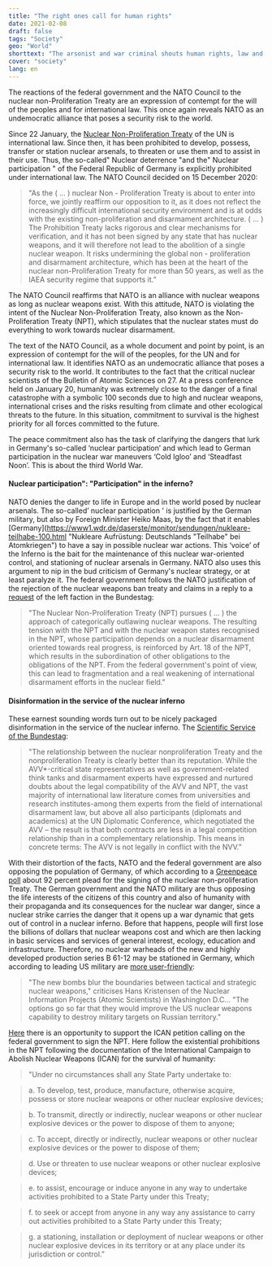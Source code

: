 ```yaml
---
title: "The right ones call for human rights"
date: 2021-02-08
draft: false
tags: "Society"
geo: "World"
shorttext: "The arsonist and war criminal shouts human rights, law and order. Something that Germany itself disregards."
cover: "society"
lang: en
---
```


The reactions of the federal government and the NATO Council to the nuclear non-Proliferation Treaty are an expression of contempt for the will of the peoples and for international law. This once again reveals NATO as an undemocratic alliance that poses a security risk to the world.

Since 22 January, the [Nuclear Non-Proliferation Treaty](/static/downloads/A_CONF.229_2017_8_E.pdf "Treaty on the Prohibition of Nuclear Weapons") of the UN is international law. Since then, it has been prohibited to develop, possess, transfer or station nuclear arsenals, to threaten or use them and to assist in their use. Thus, the so-called" Nuclear deterrence "and the" Nuclear participation " of the Federal Republic of Germany is explicitly prohibited under international law. The NATO Council decided on 15 December 2020:

> "As the ( ... ) nuclear Non - Proliferation Treaty is about to enter into force, we jointly reaffirm our opposition to it, as it does not reflect the increasingly difficult international security environment and is at odds with the existing non-proliferation and disarmament architecture. ( ... ) The Prohibition Treaty lacks rigorous and clear mechanisms for verification, and it has not been signed by any state that has nuclear weapons, and it will therefore not lead to the abolition of a single nuclear weapon. It risks undermining the global non - proliferation and disarmament architecture, which has been at the heart of the nuclear non-Proliferation Treaty for more than 50 years, as well as the IAEA security regime that supports it.”

The NATO Council reaffirms that NATO is an alliance with nuclear weapons as long as nuclear weapons exist. With this attitude, NATO is violating the intent of the Nuclear Non-Proliferation Treaty, also known as the Non-Proliferation Treaty (NPT), which stipulates that the nuclear states must do everything to work towards nuclear disarmament.

The text of the NATO Council, as a whole document and point by point, is an expression of contempt for the will of the peoples, for the UN and for international law. It identifies NATO as an undemocratic alliance that poses a security risk to the world. It contributes to the fact that the critical nuclear scientists of the Bulletin of Atomic Sciences on 27. At a press conference held on January 20, humanity was extremely close to the danger of a final catastrophe with a symbolic 100 seconds due to high and nuclear weapons, international crises and the risks resulting from climate and other ecological threats to the future. In this situation, commitment to survival is the highest priority for all forces committed to the future.

The peace commitment also has the task of clarifying the dangers that lurk in Germany's so-called ‘nuclear participation’ and which lead to German participation in the nuclear war maneuvers ‘Cold Igloo’ and ‘Steadfast Noon’. This is about the third World War.

#### Nuclear participation": "Participation" in the inferno?

NATO denies the danger to life in Europe and in the world posed by nuclear arsenals. The so-called’ nuclear participation ' is justified by the German military, but also by Foreign Minister Heiko Maas, by the fact that it enables [Germany](https://www1.wdr.de/daserste/monitor/sendungen/nukleare-teilhabe-100.html "Nukleare Aufrüstung: Deutschlands "Teilhabe" bei Atomkriegen") to have a say in possible nuclear war actions. This ‘voice’ of the Inferno is the bait for the maintenance of this nuclear war-oriented control, and stationing of nuclear arsenals in Germany. NATO also uses this argument to nip in the bud criticism of Germany's nuclear strategy, or at least paralyze it. The federal government follows the NATO justification of the rejection of the nuclear weapons ban treaty and claims in a reply to a [request](/static/downloads/1926000.pdf "Antwort auf die kleine Anfrage ...") of the left faction in the Bundestag:

> "The Nuclear Non-Proliferation Treaty (NPT) pursues ( ... ) the approach of categorically outlawing nuclear weapons. The resulting tension with the NPT and with the nuclear weapon states recognised in the NPT, whose participation depends on a nuclear disarmament oriented towards real progress, is reinforced by Art. 18 of the NPT, which results in the subordination of other obligations to the obligations of the NPT. From the federal government's point of view, this can lead to fragmentation and a real weakening of international disarmament efforts in the nuclear field."

#### Disinformation in the service of the nuclear inferno

These earnest sounding words turn out to be nicely packaged disinformation in the service of the nuclear inferno. The [Scientific Service of the Bundestag](/static/downloads/WD-2-111-20-pdf-data.pdf "Zum rechtlichen Verhältnis zwischen Atomwaffenverbotsvertrag und Nichtverbreitungsvertrag"):

> "The relationship between the nuclear nonproliferation Treaty and the nonproliferation Treaty is clearly better than its reputation. While the AVV*-critical state representatives as well as government-related think tanks and disarmament experts have expressed and nurtured doubts about the legal compatibility of the AVV and NPT, the vast majority of international law literature comes from universities and research institutes-among them experts from the field of international disarmament law, but above all also participants (diplomats and academics) at the UN Diplomatic Conference, which negotiated the AVV – the result is that both contracts are less in a legal competition relationship than in a complementary relationship. This means in concrete terms: The AVV is not legally in conflict with the NVV.”

With their distortion of the facts, NATO and the federal government are also opposing the population of Germany, of which according to a [Greenpeace poll](https://www.greenpeace.de/presse/presseerklaerungen/greenpeace-umfrage-grosse-mehrheit-fuer-unterzeichnung-des "GROSSE MEHRHEIT FÜR UNTERZEICHNUNG DES ATOMWAFFENVERBOTSVERTRAGS") about 92 percent plead for the signing of the nuclear non-proliferation Treaty. The German government and the NATO military are thus opposing the life interests of the citizens of this country and also of humanity with their propaganda and its consequences for the nuclear war danger, since a nuclear strike carries the danger that it opens up a war dynamic that gets out of control in a nuclear inferno. Before that happens, people will first lose the billions of dollars that nuclear weapons cost and which are then lacking in basic services and services of general interest, ecology, education and infrastructure. Therefore, no nuclear warheads of the new and highly developed production series B 61-12 may be stationed in Germany, which according to leading US military are [more user-friendly](/static/downloads/NATO-Broschuere2016-Webversion.pdf "Die 360° NATO: Mobilmachung an allen Fronten"):

> "The new bombs blur the boundaries between tactical and strategic nuclear weapons," criticises Hans Kristensen of the Nuclear Information Projects (Atomic Scientists) in Washington D.C... "The options go so far that they would improve the US nuclear weapons capability to destroy military targets on Russian territory."

[Here](https://aktion.nuclearban.de/node/9 "Unterzeichnen Sie das UN-Atomwaffen-Verbot!") there is an opportunity to support the ICAN petition calling on the federal government to sign the NPT. Here follow the existential prohibitions in the NPT following the documentation of the International Campaign to Abolish Nuclear Weapons (ICAN) for the survival of humanity:

> "Under no circumstances shall any State Party undertake to:

  > a. To develop, test, produce, manufacture, otherwise acquire, possess or store nuclear weapons or other nuclear explosive devices;

  > b. To transmit, directly or indirectly, nuclear weapons or other nuclear explosive devices or the power to dispose of them to anyone;

  > c. To accept, directly or indirectly, nuclear weapons or other nuclear explosive devices or the power to dispose of them;

  > d. Use or threaten to use nuclear weapons or other nuclear explosive devices;

  > e. to assist, encourage or induce anyone in any way to undertake activities prohibited to a State Party under this Treaty;

  > f. to seek or accept from anyone in any way any assistance to carry out activities prohibited to a State Party under this Treaty;

  > g. a stationing, installation or deployment of nuclear weapons or other nuclear explosive devices in its territory or at any place under its jurisdiction or control.”
